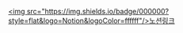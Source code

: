 <a href="https://lively-ox-36c.notion.site/2b2a31a0be1a407183644420facdd631?pvs=4" target="_blank"><img src="https://img.shields.io/badge/000000?style=flat&logo=Notion&logoColor=ffffff"/>노션링크</a>
<!--
**wngus457/wngus457** is a ✨ _special_ ✨ repository because its `README.md` (this file) appears on your GitHub profile.

Here are some ideas to get you started:

- 🔭 I’m currently working on ...
- 🌱 I’m currently learning ...
- 👯 I’m looking to collaborate on ...
- 🤔 I’m looking for help with ...
- 💬 Ask me about ...
- 📫 How to reach me: ...
- 😄 Pronouns: ...
- ⚡ Fun fact: ...
-->
